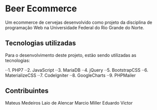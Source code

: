 # Beer Ecommerce

Um ecommerce de cervejas desenvolvido como projeto da disciplina de programação Web na Universidade Federal do 
Rio Grande do Norte.

## Tecnologias utilizadas
Para o desenvolvimento deste projeto, estão sendo utilizadas as tecnologias:

⋅⋅1. PHP7
⋅⋅2. JavaScript
⋅⋅3. MariaDB
⋅⋅4. jQuery
⋅⋅5. BootstrapCSS
⋅⋅6. MaterializeCSS
⋅⋅7. CodeIgniter
⋅⋅8. GoogleCharts
⋅⋅9. PHPMailer

## Contribuintes

Mateus Medeiros
Laio de Alencar
Marcio Miller
Eduardo Victor